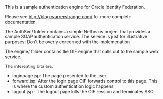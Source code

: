 
This is a sample authentication engine for Oracle Identity Federation. 

Please see http://blog.warrenstrange.com/  for more complete documentation.

The AuthSvc/ folder contains a simple Netbeans project that provides a sample SOAP authentication service. The service is just for illustrative purposes; Don't be overly concerned with the implemenation.


The engine/ folder contains the OIF engine that calls out to the sample web service. 

The interesting bits are:

- loginpage.jsp:  The page presented to the user.
- forward.jsp:  After the login page OIF forwards control to this page. This
	is where the custom authentication logic happens
- logout.jsp - The logout page kills the OIF session and terminates SSO.



